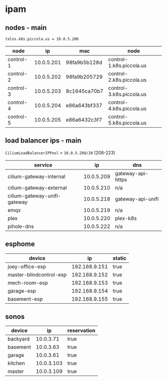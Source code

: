 # ipam

## nodes - main

`talos.k8s.piccola.us = 10.0.5.200`

| node      | ip         | mac          | node                     |
|-----------|------------|--------------|--------------------------|
| control-1 | 10.0.5.201 | 98fa9b5b128d | control-1.k8s.piccola.us |
| control-2 | 10.0.5.202 | 98fa9b205729 | control-2.k8s.piccola.us |
| control-3 | 10.0.5.203 | 8c1645ca70b7 | control-3.k8s.piccola.us |
| control-4 | 10.0.5.204 | e86a643bf337 | control-4.k8s.piccola.us |
| control-5 | 10.0.5.205 | e86a6432c3f7 | control-5.k8s.piccola.us |

## load balancer ips - main

`CiliumLoadBalancerIPPool` = `10.0.5.208/28` (208-223)

| service                      | ip         | dns               |
|------------------------------|------------|-------------------|
| cilium-gateway-internal      | 10.0.5.209 | gateway-api-https |
| cilium-gateway-external      | 10.0.5.210 | n/a               |
| cilium-gateway-unifi-gateway | 10.0.5.218 | gateway-api-unifi |
| emqx                         | 10.0.5.219 | n/a               |
| plex                         | 10.0.5.220 | plex-k8s          |
| pihole-dns                   | 10.0.5.222 | n/a               |

## esphome

| device                  | ip            | static |
|-------------------------|---------------|--------|
| joey-office-esp         | 192.168.9.151 | true   |
| master-blindcontrol-esp | 192.168.9.152 | true   |
| mech-room-esp           | 192.168.9.153 | true   |
| garage-esp              | 192.168.9.154 | true   |
| basement-esp            | 192.168.9.155 | true   |

## sonos

| device   | ip         | reservation |
|----------|------------|-------------|
| backyard | 10.0.3.71  | true        |
| basement | 10.0.3.63  | true        |
| garage   | 10.0.3.61  | true        |
| kitchen  | 10.0.3.103 | true        |
| master   | 10.0.3.109 | true        |
